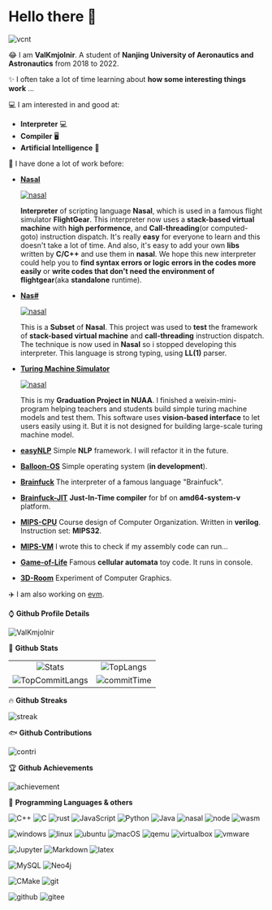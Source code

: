 # Hello there 👋

<!--
**ValKmjolnir/ValKmjolnir** is a ✨ _special_ ✨ repository because its `README.md` (this file) appears on your GitHub profile.

Here are some ideas to get you started:

- 🔭 I’m currently working on ...
- 🌱 I’m currently learning ...
- 👯 I’m looking to collaborate on ...
- 🤔 I’m looking for help with ...
- 💬 Ask me about ...
- 📫 How to reach me: ...
- 😄 Pronouns: ...
- ⚡ Fun fact: ...
-->
![vcnt](https://komarev.com/ghpvc/?username=ValKmjolnir&&style=flat-square)

😂
I am __ValKmjolnir__.
A student of __Nanjing University of Aeronautics and Astronautics__  from 2018 to 2022.

✨ I often take a lot of time learning about __how some interesting things work__ ...

💻 I am interested in and good at:

* __Interpreter__ 💻
* __Compiler__ 🖥️
* __Artificial Intelligence__ 🤖

🚀 I have done a lot of work before:

* [__Nasal__](https://github.com/ValKmjolnir/Nasal-Interpreter)

    [![nasal](https://github-readme-stats.vercel.app/api/pin/?username=ValKmjolnir&repo=Nasal-Interpreter&theme=onedark)](https://github.com/ValKmjolnir/Nasal-Interpreter)

    __Interpreter__ of scripting language __Nasal__,
    which is used in a famous flight simulator __FlightGear__.
    This interpreter now uses a __stack-based virtual machine__ with __high performence__, and __Call-threading__(or computed-goto) instruction dispatch.
    It's really __easy__ for everyone to learn and this doesn't take a lot of time. And also, it's easy to add your own __libs__ written by __C/C++__ and use them in __nasal__. We hope this new interpreter could help you to __find syntax errors or logic errors in the codes more easily__ or __write codes that don't need the environment of flightgear__(aka __standalone__ runtime).

* [__Nas#__](https://github.com/ValKmjolnir/nas-sharp)

    [![nasal](https://github-readme-stats.vercel.app/api/pin/?username=ValKmjolnir&repo=nas-sharp&theme=onedark)](https://github.com/ValKmjolnir/nas-sharp)

    This is a __Subset__ of __Nasal__. This project was used to __test__ the framework of __stack-based virtual machine__ and __call-threading__ instruction dispatch. The technique is now used in __Nasal__ so i stopped developing this interpreter. This language is strong typing, using __LL(1)__ parser.

* [__Turing Machine Simulator__](https://github.com/ValKmjolnir/turingmachine-weixinapp)

    [![nasal](https://github-readme-stats.vercel.app/api/pin/?username=ValKmjolnir&repo=turingmachine-weixinapp&theme=onedark)](https://github.com/ValKmjolnir/turingmachine-weixinapp)

    This is my __Graduation Project in NUAA__. I finished a weixin-mini-program helping teachers and students build simple turing machine models and test them. This software uses __vision-based interface__ to let users easily using it. But it is not designed for building large-scale turing machine model.

* [__easyNLP__](https://github.com/ValKmjolnir/easyNLP) Simple __NLP__ framework. I will refactor it in the future.

* [__Balloon-OS__](https://github.com/ValKmjolnir/Balloon-OS) Simple operating system (__in development__).

* [__Brainfuck__](https://github.com/ValKmjolnir/Brainfuck-interpreter) The interpreter of a famous language "Brainfuck".

* [__Brainfuck-JIT__](https://github.com/ValKmjolnir/brainfuck-jit) __Just-In-Time compiler__ for bf on __amd64-system-v__ platform.

* [__MIPS-CPU__](https://github.com/ValKmjolnir/MIPS-CPU) Course design of Computer Organization. Written in __verilog__. Instruction set: __MIPS32__.

* [__MIPS-VM__](https://github.com/ValKmjolnir/MIPS-virtual-machine) I wrote this to check if my assembly code can run...

* [__Game-of-Life__](https://github.com/ValKmjolnir/Game-of-Life) Famous __cellular automata__ toy code. It runs in console.

* [__3D-Room__](https://github.com/ValKmjolnir/3D-Room) Experiment of Computer Graphics.

✈️ I am also working on [evm](https://github.com/scriptiot/evm).

⌚ __Github Profile Details__

![ValKmjolnir](https://github-profile-summary-cards.vercel.app/api/cards/profile-details?username=ValKmjolnir&theme=radical)

👻 __Github Stats__

|||
|:--:|:--:|
|![Stats](https://github-readme-stats.vercel.app/api?username=ValKmjolnir&show_icons=true&count_private=true&theme=onedark)|![TopLangs](https://github-readme-stats.vercel.app/api/top-langs?username=ValKmjolnir&layout=compact&show_icons=true&theme=onedark)|
|![TopCommitLangs](https://github-profile-summary-cards.vercel.app/api/cards/most-commit-language?username=ValKmjolnir&theme=radical)|![commitTime](https://github-profile-summary-cards.vercel.app/api/cards/productive-time?username=ValKmjolnir&theme=radical)|

🔥 __Github Streaks__

![streak](https://github-readme-streak-stats.herokuapp.com/?user=ValKmjolnir&theme=onedark&hide_border=true&stroke=0000&background=0D1117&ring=e05397&fire=e05397&currStreakLabel=e05397)

🐟 __Github Contributions__

![contri](https://activity-graph.herokuapp.com/graph?username=ValKmjolnir&bg_color=FF000000&color=E05397&line=E05397&point=FFFFFF&hide_border=true)

🏆 __Github Achievements__

![achievement](https://github-profile-trophy.vercel.app/?username=ValKmjolnir&margin-w=5&row=1&theme=onedark)

📝 __Programming Languages & others__

![C++](https://img.shields.io/badge/C++-00599C?style=flat-square&logo=cplusplus)
![C](https://img.shields.io/badge/C-A8B9CC?style=flat-square&logo=c&logoColor=white)
![rust](https://img.shields.io/badge/rust-444444?style=flat-square&logo=rust)
![JavaScript](https://img.shields.io/badge/JavaScript-orange?style=flat-square&logo=javascript)
![Python](https://img.shields.io/badge/Python-D1EEEE?style=flat-square&logo=Python)
![Java](https://img.shields.io/badge/Java-EE9A00?style=flat-square&logo=java)
![nasal](https://img.shields.io/badge/Nasal-FF9559?style=flat-square&logo=html5)
![node](https://img.shields.io/badge/Node.js-339933?style=flat-square&logo=node.js&logoColor=white)
![wasm](https://img.shields.io/badge/WASM-9F79EE?style=flat-square&logo=webassembly)

![windows](https://img.shields.io/badge/Windows-0078D6?style=flat-square&logo=windows)
![linux](https://img.shields.io/badge/Linux-FCC624?style=flat-square&logo=linux&logoColor=white)
![ubuntu](https://img.shields.io/badge/ubuntu-EE9A00?style=flat-square&logo=ubuntu)
![macOS](https://img.shields.io/badge/macOS-000000?style=flat-square&logo=macos)
![qemu](https://img.shields.io/badge/QEMU-FF6600?style=flat-square&logo=qemu&logoColor=white)
![virtualbox](https://img.shields.io/badge/VirtualBox-183A61?style=flat-square&logo=virtualbox&logoColor=white)
![vmware](https://img.shields.io/badge/VMware-607078?style=flat-square&logo=vmware&logoColor=white)

![Jupyter](https://img.shields.io/badge/Jupyter-orange?style=flat-square&logo=jupyter&logoColor=white)
![Markdown](https://img.shields.io/badge/Markdown-black?style=flat-square&logo=markdown)
![latex](https://img.shields.io/badge/LaTeX-008080?style=flat-square&logo=latex)

![MySQL](https://img.shields.io/badge/MySQL-555599?style=flat-square&logo=mysql&logoColor=white)
![Neo4j](https://img.shields.io/badge/Neo4j-008CC1?style=flat-square&logo=neo4j&logoColor=white)

![CMake](https://img.shields.io/badge/CMake-064F8C?style=flat-square&logo=cmake)
![git](https://img.shields.io/badge/Git-F05032?style=flat-square&logo=git&logoColor=white)

![github](https://img.shields.io/badge/github-000000?style=flat-square&logo=github)
![gitee](https://img.shields.io/badge/gitee-000000?style=flat-square&logo=gitee)
